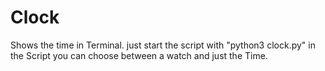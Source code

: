 # Clock
Shows the time in Terminal. 
just start the script with "python3 clock.py"
in the Script you can choose between a watch and just the Time. 
